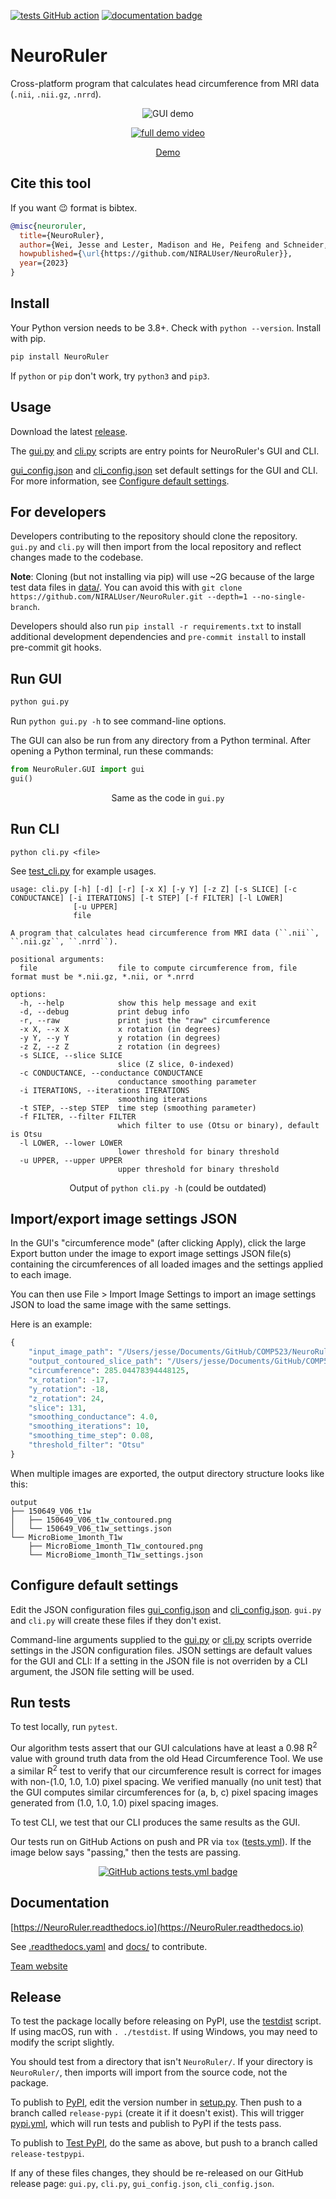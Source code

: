 [![tests GitHub action](https://github.com/NIRALUser/NeuroRuler/actions/workflows/tests.yml/badge.svg)](https://github.com/NIRALUser/NeuroRuler/actions/workflows/tests.yml)
[![documentation badge](https://readthedocs.org/projects/neuroruler/badge/?version=latest)](https://NeuroRuler.readthedocs.io/en/latest/)

# NeuroRuler

Cross-platform program that calculates head circumference from MRI data (`.nii`, `.nii.gz`, `.nrrd`).

<p align="center">
  <img src="https://i.imgur.com/nqwqHq8.gif" alt="GUI demo"/>
</p>

<p align="center">
  <a href="https://www.youtube.com/watch?v=ZhSg5xwzbmo"><img src="https://img.youtube.com/vi/ZhSg5xwzbmo/0.jpg" alt="full demo video"></a>
</p>

<p align="center">
  <a href="https://www.youtube.com/watch?v=ZhSg5xwzbmo">Demo</a>
</p>

## Cite this tool

If you want 😉 format is bibtex.

```bibtex
@misc{neuroruler,
  title={NeuroRuler},
  author={Wei, Jesse and Lester, Madison and He, Peifeng and Schneider, Eric and Styner, Martin},
  howpublished={\url{https://github.com/NIRALUser/NeuroRuler}},
  year={2023}
}
```

## Install

Your Python version needs to be 3.8+. Check with `python --version`. Install with pip.

```sh
pip install NeuroRuler
```

If `python` or `pip` don't work, try `python3` and `pip3`.

## Usage

Download the latest [release](https://github.com/NIRALUser/NeuroRuler/releases).

The [gui.py](https://github.com/NIRALUser/NeuroRuler/blob/main/gui.py) and [cli.py](https://github.com/NIRALUser/NeuroRuler/blob/main/cli.py) scripts are entry points for NeuroRuler's GUI and CLI.

[gui_config.json](https://github.com/NIRALUser/NeuroRuler/blob/main/gui_config.json) and [cli_config.json](https://github.com/NIRALUser/NeuroRuler/blob/main/cli_config.json) set default settings for the GUI and CLI. For more information, see [Configure default settings](#configure-default-settings).

## For developers

Developers contributing to the repository should clone the repository. `gui.py` and `cli.py` will then import from the local repository and reflect changes made to the codebase.

**Note**: Cloning (but not installing via pip) will use ~2G because of the large test data files in [data/](https://github.com/NIRALUser/NeuroRuler/tree/main/data). You can avoid this with `git clone https://github.com/NIRALUser/NeuroRuler.git --depth=1 --no-single-branch`.

Developers should also run `pip install -r requirements.txt` to install additional development dependencies and `pre-commit install` to install pre-commit git hooks.

## Run GUI

```sh
python gui.py
```

Run `python gui.py -h` to see command-line options.

The GUI can also be run from any directory from a Python terminal. After opening a Python terminal, run these commands:

```py
from NeuroRuler.GUI import gui
gui()
```

<p align="center">Same as the code in <code>gui.py</code></p>

## Run CLI

```text
python cli.py <file>
```

See [test_cli.py](https://github.com/NIRALUser/NeuroRuler/blob/main/tests/test_cli.py) for example usages.

```text
usage: cli.py [-h] [-d] [-r] [-x X] [-y Y] [-z Z] [-s SLICE] [-c CONDUCTANCE] [-i ITERATIONS] [-t STEP] [-f FILTER] [-l LOWER]
              [-u UPPER]
              file

A program that calculates head circumference from MRI data (``.nii``, ``.nii.gz``, ``.nrrd``).

positional arguments:
  file                  file to compute circumference from, file format must be *.nii.gz, *.nii, or *.nrrd

options:
  -h, --help            show this help message and exit
  -d, --debug           print debug info
  -r, --raw             print just the "raw" circumference
  -x X, --x X           x rotation (in degrees)
  -y Y, --y Y           y rotation (in degrees)
  -z Z, --z Z           z rotation (in degrees)
  -s SLICE, --slice SLICE
                        slice (Z slice, 0-indexed)
  -c CONDUCTANCE, --conductance CONDUCTANCE
                        conductance smoothing parameter
  -i ITERATIONS, --iterations ITERATIONS
                        smoothing iterations
  -t STEP, --step STEP  time step (smoothing parameter)
  -f FILTER, --filter FILTER
                        which filter to use (Otsu or binary), default is Otsu
  -l LOWER, --lower LOWER
                        lower threshold for binary threshold
  -u UPPER, --upper UPPER
                        upper threshold for binary threshold
```

<p align="center">Output of <code>python cli.py -h</code> (could be outdated)</p>

## Import/export image settings JSON

In the GUI's "circumference mode" (after clicking Apply), click the large Export button under the image to export image settings JSON file(s) containing the circumferences of all loaded images and the settings applied to each image.

You can then use File > Import Image Settings to import an image settings JSON to load the same image with the same settings.

Here is an example:

```py
{
    "input_image_path": "/Users/jesse/Documents/GitHub/COMP523/NeuroRuler/data/MicroBiome_1month_T1w.nii.gz",
    "output_contoured_slice_path": "/Users/jesse/Documents/GitHub/COMP523/NeuroRuler/output/MicroBiome_1month_T1w/MicroBiome_1month_T1w_contoured.png",
    "circumference": 285.04478394448125,
    "x_rotation": -17,
    "y_rotation": -18,
    "z_rotation": 24,
    "slice": 131,
    "smoothing_conductance": 4.0,
    "smoothing_iterations": 10,
    "smoothing_time_step": 0.08,
    "threshold_filter": "Otsu"
}
```

When multiple images are exported, the output directory structure looks like this:

```text
output
├── 150649_V06_t1w
│   ├── 150649_V06_t1w_contoured.png
│   └── 150649_V06_t1w_settings.json
└── MicroBiome_1month_T1w
    ├── MicroBiome_1month_T1w_contoured.png
    └── MicroBiome_1month_T1w_settings.json
```

## Configure default settings

Edit the JSON configuration files [gui_config.json](https://github.com/NIRALUser/NeuroRuler/blob/main/gui_config.json) and [cli_config.json](https://github.com/NIRALUser/NeuroRuler/blob/main/cli_config.json). `gui.py` and `cli.py` will create these files if they don't exist.

Command-line arguments supplied to the [gui.py](https://github.com/NIRALUser/NeuroRuler/blob/main/gui.py) or [cli.py](https://github.com/NIRALUser/NeuroRuler/blob/main/cli.py) scripts override settings in the JSON configuration files. JSON settings are default values for the GUI and CLI: If a setting in the JSON file is not overriden by a CLI argument, the JSON file setting will be used.

## Run tests

To test locally, run `pytest`.

Our algorithm tests assert that our GUI calculations have at least a 0.98 R<sup>2</sup> value with ground truth data from the old Head Circumference Tool. We use a similar R<sup>2</sup> test to verify that our circumference result is correct for images with non-(1.0, 1.0, 1.0) pixel spacing. We verified manually (no unit test) that the GUI computes similar circumferences for (a, b, c) pixel spacing images generated from (1.0, 1.0, 1.0) pixel spacing images.

To test CLI, we test that our CLI produces the same results as the GUI.

Our tests run on GitHub Actions on push and PR via `tox` ([tests.yml](https://github.com/NIRALUser/NeuroRuler/blob/main/.github/workflows/tests.yml)). If the image below says "passing," then the tests are passing.

<p align="center">
  <a href="https://github.com/NIRALUser/NeuroRuler/actions/workflows/tests.yml">
  <img src="https://github.com/NIRALUser/NeuroRuler/actions/workflows/tests.yml/badge.svg" alt="GitHub actions tests.yml badge"/>
  </a>
</p>

## Documentation

[https://NeuroRuler.readthedocs.io](https://NeuroRuler.readthedocs.io)

See [.readthedocs.yaml](https://github.com/NIRALUser/NeuroRuler/blob/main/.readthedocs.yaml) and [docs/](https://github.com/NIRALUser/NeuroRuler/tree/main/docs) to contribute.

[Team website](https://tarheels.live/comp523teamd/)

## Release

To test the package locally before releasing on PyPI, use the [testdist](https://github.com/NIRALUser/NeuroRuler/blob/main/testdist) script. If using macOS, run with `. ./testdist`. If using Windows, you may need to modify the script slightly.

You should test from a directory that isn't `NeuroRuler/`. If your directory is `NeuroRuler/`, then imports will import from the source code, not the package.

To publish to [PyPI](https://pypi.org/project/NeuroRuler/), edit the version number in [setup.py](https://github.com/NIRALUser/NeuroRuler/blob/main/setup.py). Then push to a branch called `release-pypi` (create it if it doesn't exist). This will trigger [pypi.yml](https://github.com/NIRALUser/NeuroRuler/blob/main/.github/workflows/pypi.yml), which will run tests and publish to PyPI if the tests pass.

To publish to [Test PyPI](https://test.pypi.org/project/NeuroRuler/), do the same as above, but push to a branch called `release-testpypi`.

If any of these files changes, they should be re-released on our GitHub release page: `gui.py`, `cli.py`, `gui_config.json`, `cli_config.json`.
